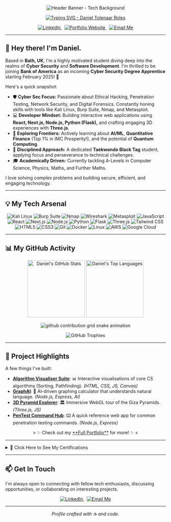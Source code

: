 <!-- 
===============================================================================
 README for YourGitHubUsername - Let's make this profile awesome! 🚀
=============================================================================== 
-->

<!-- 1. Header Banner & Typing SVG -->
<p align="center">
  <!-- Choose ONE banner image/GIF. Replace the src -->
  <!-- Option A: Minimalist Tech Banner -->
  <img src="https://raw.githubusercontent.com/YourGitHubUsername/YourGitHubUsername/main/assets/banner.png" alt="Header Banner - Tech Background">
  <!-- Option B: Animated GIF (Keep it < 2MB!) -->
  <!-- <img src="https://path-to-your-cool-gif.gif" alt="Animated Header Banner"> -->
</p>

<p align="center">
  <a href="https://danieltolenaar.vercel.app" target="_blank" rel="noopener noreferrer">
    <img src="https://readme-typing-svg.demolab.com?font=Fira+Code&weight=600&size=26&pause=1000&color=0066FF¢er=true&vCenter=true&width=550&lines=Cyber+Security+Specialist+🛡️;Full-Stack+Developer+💻;Ethical+Hacking+Enthusiast+🕵️‍♂️;AI+%26+Quant+Explorer+🧠;Taekwondo+Black+Tag+🥋;Incoming+BoA+Apprentice+🏦" alt="Typing SVG - Daniel Tolenaar Roles" />
  </a>
</p>

<!-- 2. Social & Contact Badges -->
<p align="center">
  <a href="https://www.linkedin.com/in/daniel-tolenaar-9a75b824b/" target="_blank" rel="noopener noreferrer">
    <img src="https://img.shields.io/badge/LinkedIn-Connect-0A66C2?style=for-the-badge&logo=linkedin" alt="LinkedIn"/>
  </a>
   
  <a href="https://danieltolenaar.vercel.app" target="_blank" rel="noopener noreferrer">
    <img src="https://img.shields.io/badge/Portfolio-View_My_Work-0066FF?style=for-the-badge&logo=Vercel&logoColor=white" alt="Portfolio Website"/>
  </a>
   
   <a href="mailto:tolenaardaniel@gmail.com">
    <img src="https://img.shields.io/badge/Email-Get_In_Touch-D14836?style=for-the-badge&logo=gmail&logoColor=white" alt="Email Me"/>
  </a>
  <!-- Optional: Visitor Badge (Requires setup - see https://github.com/antonkomarev/github-profile-views-counter) -->
  <!-- <img src="https://komarev.com/ghpvc/?username=YourGitHubUsername&style=for-the-badge&color=brightgreen" alt="Profile Views"/> -->
</p>

<!-- Horizontal Rule -->
<hr/>

<!-- 3. About Me Section -->
## 👋 Hey there! I'm Daniel.

Based in **Bath, UK**, I'm a highly motivated student diving deep into the realms of **Cyber Security** and **Software Development**. I'm thrilled to be joining **Bank of America** as an incoming **Cyber Security Degree Apprentice** starting February 2025! 🏦

Here's a quick snapshot:

*   🛡️ **Cyber Sec Focus:** Passionate about Ethical Hacking, Penetration Testing, Network Security, and Digital Forensics. Constantly honing skills with tools like Kali Linux, Burp Suite, Nmap, and Metasploit.
*   💻 **Developer Mindset:** Building interactive web applications using **React, Next.js, Node.js, Python (Flask),** and crafting engaging 3D experiences with **Three.js**.
*   🧠 **Exploring Frontiers:** Actively learning about **AI/ML**, **Quantitative Finance** (Top 1% in IMC Prosperity!), and the potential of **Quantum Computing**.
*   🥋 **Disciplined Approach:** A dedicated **Taekwondo Black Tag** student, applying focus and perseverance to technical challenges.
*   🎓 **Academically Driven:** Currently tackling A-Levels in Computer Science, Physics, Maths, and Further Maths.

I love solving complex problems and building secure, efficient, and engaging technology.

<!-- Horizontal Rule -->
<hr/>

<!-- 4. Tech Stack / Skills -->
## 💡 My Tech Arsenal

<p align="center">
  <!-- Cyber Security Tools -->
  <img src="https://img.shields.io/badge/Kali_Linux-557C94?style=for-the-badge&logo=kalilinux&logoColor=white" alt="Kali Linux"/>
  <img src="https://img.shields.io/badge/Burp_Suite-FF6633?style=for-the-badge&logo=burpsuite&logoColor=white" alt="Burp Suite"/>
  <img src="https://img.shields.io/badge/Nmap-E44D26?style=for-the-badge&logo=nmap&logoColor=white" alt="Nmap"/>
  <img src="https://img.shields.io/badge/Wireshark-1679A7?style=for-the-badge&logo=wireshark&logoColor=white" alt="Wireshark"/>
  <img src="https://img.shields.io/badge/Metasploit-2F72BC?style=for-the-badge&logo=metasploit&logoColor=white" alt="Metasploit"/>
  <!-- Programming & Web Dev -->
  <img src="https://img.shields.io/badge/JavaScript-F7DF1E?style=for-the-badge&logo=javascript&logoColor=black" alt="JavaScript"/>
  <img src="https://img.shields.io/badge/React-61DAFB?style=for-the-badge&logo=react&logoColor=black" alt="React"/>
  <img src="https://img.shields.io/badge/Next.js-000000?style=for-the-badge&logo=nextdotjs&logoColor=white" alt="Next.js"/>
  <img src="https://img.shields.io/badge/Node.js-339933?style=for-the-badge&logo=nodedotjs&logoColor=white" alt="Node.js"/>
  <img src="https://img.shields.io/badge/Python-3776AB?style=for-the-badge&logo=python&logoColor=white" alt="Python"/>
  <img src="https://img.shields.io/badge/Flask-000000?style=for-the-badge&logo=flask&logoColor=white" alt="Flask"/>
  <img src="https://img.shields.io/badge/Three.js-000000?style=for-the-badge&logo=threedotjs&logoColor=white" alt="Three.js"/>
  <img src="https://img.shields.io/badge/Tailwind_CSS-06B6D4?style=for-the-badge&logo=tailwindcss&logoColor=white" alt="Tailwind CSS"/>
  <img src="https://img.shields.io/badge/HTML5-E34F26?style=for-the-badge&logo=html5&logoColor=white" alt="HTML5"/>
  <img src="https://img.shields.io/badge/CSS3-1572B6?style=for-the-badge&logo=css3&logoColor=white" alt="CSS3"/>
  <!-- Other Tools -->
  <img src="https://img.shields.io/badge/Git-F05032?style=for-the-badge&logo=git&logoColor=white" alt="Git"/>
  <img src="https://img.shields.io/badge/Docker-2496ED?style=for-the-badge&logo=docker&logoColor=white" alt="Docker"/>
  <img src="https://img.shields.io/badge/Linux-FCC624?style=for-the-badge&logo=linux&logoColor=black" alt="Linux"/>
  <img src="https://img.shields.io/badge/AWS-FF9900?style=for-the-badge&logo=amazonaws&logoColor=black" alt="AWS"/>
  <img src="https://img.shields.io/badge/Google_Cloud-4285F4?style=for-the-badge&logo=googlecloud&logoColor=white" alt="Google Cloud"/>
</p>

<!-- Horizontal Rule -->
<hr/>

<!-- 5. GitHub Stats & Dynamic Content -->
## 📊 My GitHub Activity

<!-- GitHub Stats Card -->
<p align="center">
  <img height="180em" src="https://github-readme-stats.vercel.app/api?username=YourGitHubUsername&show_icons=true&theme=tokyonight&include_all_commits=true&count_private=true&hide_border=true&bg_color=0D1117" alt="Daniel's GitHub Stats"/>
  <!-- Top Languages Card -->
  <img height="180em" src="https://github-readme-stats.vercel.app/api/top-langs/?username=YourGitHubUsername&layout=compact&langs_count=8&theme=tokyonight&hide_border=true&bg_color=0D1117" alt="Daniel's Top Languages"/>
</p>

<!-- Snake Game Contribution Grid -->
<!-- 
  Action Setup Needed! 
  1. Create a workflow file: `.github/workflows/update_snake.yml`
  2. Paste the content from: https://github.com/Platane/snk#github-actions
  3. Make sure the output file in the workflow is `assets/github-contribution-grid-snake.svg`
  4. Commit and push the workflow file. It will run on schedule.
-->
<p align="center">
  <picture>
    <source media="(prefers-color-scheme: dark)" srcset="https://raw.githubusercontent.com/YourGitHubUsername/YourGitHubUsername/main/assets/github-contribution-grid-snake-dark.svg" />
    <source media="(prefers-color-scheme: light)" srcset="https://raw.githubusercontent.com/YourGitHubUsername/YourGitHubUsername/main/assets/github-contribution-grid-snake.svg" />
    <img alt="github contribution grid snake animation" src="https://raw.githubusercontent.com/YourGitHubUsername/YourGitHubUsername/main/assets/github-contribution-grid-snake.svg" />
  </picture>
</p>

<!-- Profile Trophy -->
<!-- 
  Action Setup Needed! 
  1. Go to: https://github.com/ryo-ma/github-profile-trophy
  2. Authorize the app to access your public data.
  3. Copy the generated Markdown image link below.
-->
<p align="center">
  <img src="https://github-profile-trophy.vercel.app/?username=YourGitHubUsername&theme=radical&column=7&margin-w=15&margin-h=15&no-bg=true&no-frame=true" alt="GitHub Trophies"/>
</p>

<!-- Optional: WakaTime Stats -->
<!-- 
  WakaTime Setup Needed!
  1. Sign up/in at https://wakatime.com/
  2. Install the plugin for your code editor(s).
  3. Create a GitHub Action using https://github.com/anmol098/waka-readme-stats
  4. Embed the generated SVG image below.
-->
<!--
<p align="center">
  <img src="https://github-readme-stats.vercel.app/api/wakatime?username=YourWakaTimeUsername&layout=compact&theme=tokyonight&hide_border=true&bg_color=0D1117" alt="WakaTime Stats"/>
</p> 
-->

<!-- Horizontal Rule -->
<hr/>

<!-- 6. Spotlight Projects -->
## 🚀 Project Highlights

A few things I've built:

*   **[Algorithm Visualiser Suite](https://visualalgo.vercel.app#)**: 📊 Interactive visualisations of core CS algorithms (Sorting, Pathfinding). _(HTML, CSS, JS, Canvas)_
*   **[GraphAI](https://aigraphing.vercel.app)**: 🤖 AI-driven graphing calculator that understands natural language. _(Node.js, Express, AI)_
*   **[3D Pyramid Explorer](https://pyramids-ten.vercel.app)**: 🏛️ Immersive WebGL tour of the Giza Pyramids. _(Three.js, JS)_
*   **[PenTest Command Hub](https://pentestch.vercel.app)**: ⌨️ A quick reference web app for common penetration testing commands. _(Node.js, Express)_

<p align="center">
  > ✨ Check out my <a href="https://danieltolenaar.vercel.app" target="_blank" rel="noopener noreferrer">**Full Portfolio**</a> for more! ✨ <
</p>

<!-- Horizontal Rule -->
<hr/>

<!-- 7. Collapsible Section Example (Optional but Recommended) -->
<details>
  <summary>📜 Click Here to See My Certifications</summary>
  <br/>
  I'm proud of my continuous learning journey. Some key certifications include:
  <ul>
    <li>Google Cybersecurity Professional Certificate (Coursera)</li>
    <li>IBM Generative AI Specialization (Coursera)</li>
    <li>CyberFirst Advanced (QA / NCSC)</li>
    <li>Ethical Hacking Certifications (HackerX, Ethical Hacking University)</li>
    <li>Quantitative Modeling / Analysis Courses (UPenn, UC Davis via Coursera)</li>
    <li>Various Finance & Tech Job Simulations (Forage - Citi, HSBC, JPMC, Goldman Sachs, BoA, Deloitte, Mastercard, Amazon, Fujitsu)</li>
    <li><em>... and many more! (See full list on my <a href="https://danieltolenaar.vercel.app" target="_blank" rel="noopener noreferrer">Portfolio</a>)</em></li>
  </ul>
</details>

<!-- Horizontal Rule -->
<hr/>

<!-- 8. Connect With Me -->
## 📫 Get In Touch

I'm always open to connecting with fellow tech enthusiasts, discussing opportunities, or collaborating on interesting projects.

<p align="center">
  <a href="https://www.linkedin.com/in/daniel-tolenaar-9a75b824b/" target="_blank" rel="noopener noreferrer">
    <img src="https://img.shields.io/badge/LinkedIn-Daniel_Tolenaar-0A66C2?style=flat-square&logo=linkedin" alt="LinkedIn"/>
  </a>
   
  <a href="mailto:tolenaardaniel@gmail.com">
    <img src="https://img.shields.io/badge/Email-tolenaardaniel@gmail.com-D14836?style=flat-square&logo=gmail&logoColor=white" alt="Email Me"/>
  </a>
</p>

---
<!-- Footer -->
<p align="center">
  <em>Profile crafted with ☕ and code.</em>
</p>
